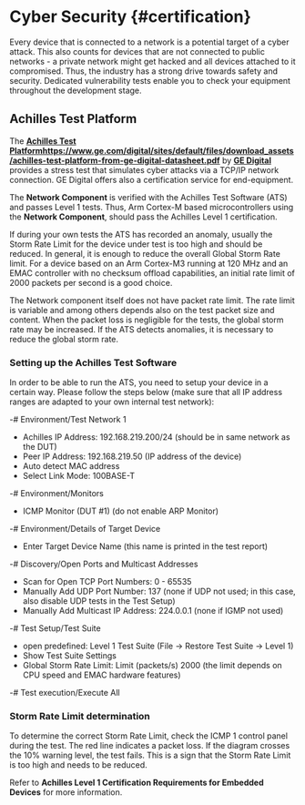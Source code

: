# Cyber Security {#certification}

Every device that is connected to a network is a potential target of a cyber attack. This also counts for devices that are
not connected to public networks - a private network might get hacked and all devices attached to it compromised. Thus, the
industry has a strong drive towards safety and security. Dedicated vulnerability tests enable you to check your equipment
throughout the development stage.

## Achilles Test Platform

The
**[Achilles Test Platform]()https://www.ge.com/digital/sites/default/files/download_assets/achilles-test-platform-from-ge-digital-datasheet.pdf**
by **[GE Digital](https://www.ge.com/digital/)** provides a stress test that simulates cyber attacks via a TCP/IP network connection.
GE Digital offers also a certification service for end-equipment.

The **Network Component** is verified with the Achilles Test Software (ATS) and passes Level 1 tests. 
Thus, Arm Cortex-M based microcontrollers using the **Network Component**, should pass the Achilles Level 1 certification.

If during your own tests the ATS has recorded an anomaly, usually the Storm Rate Limit for the device under test is too high
and should be reduced. In general, it is enough to reduce the overall Global Storm Rate limit. For a device based on an Arm
Cortex-M3 running at 120 MHz and an EMAC controller with no checksum offload capabilities, an initial rate limit of 2000
packets per second is a good choice.
 
The Network component itself does not have packet rate limit. The rate limit is variable and among others depends also on the
test packet size and content. When the packet loss is negligible for the tests, the global storm rate may be increased. If
the ATS detects anomalies, it is necessary to reduce the global storm rate.

### Setting up the Achilles Test Software

In order to be able to run the ATS, you need to setup your device in a certain way. Please follow the steps below (make sure
that all IP address ranges are adapted to your own internal test network):

-# Environment/Test Network 1
   - Achilles IP Address: 192.168.219.200/24 (should be in same network as the DUT)
   - Peer IP Address: 192.168.219.50 (IP address of the device)
   - Auto detect MAC address
   - Select Link Mode: 100BASE-T

-# Environment/Monitors
   - ICMP Monitor (DUT #1) (do not enable ARP Monitor)

-# Environment/Details of Target Device
   - Enter Target Device Name (this name is printed in the test report)

-# Discovery/Open Ports and Multicast Addresses
   - Scan for Open TCP Port Numbers: 0 - 65535
   - Manually Add UDP Port Number: 137 (none if UDP not used; in this case, also disable UDP tests in the Test Setup)
   - Manually Add Multicast IP Address: 224.0.0.1 (none if IGMP not used)

-# Test Setup/Test Suite
   - open predefined: Level 1 Test Suite (File -> Restore Test Suite -> Level 1)
   - Show Test Suite Settings
   - Global Storm Rate Limit: Limit (packets/s) 2000 (the limit depends on CPU speed and EMAC hardware features)

-# Test execution/Execute All

### Storm Rate Limit determination

To determine the correct Storm Rate Limit, check the ICMP 1 control panel during the test. The red line indicates a packet
loss. If the diagram crosses the 10% warning level, the test fails. This is a sign that the Storm Rate Limit is too high and
needs to be reduced.

Refer to **Achilles Level 1 Certification Requirements for Embedded Devices** for more information.

